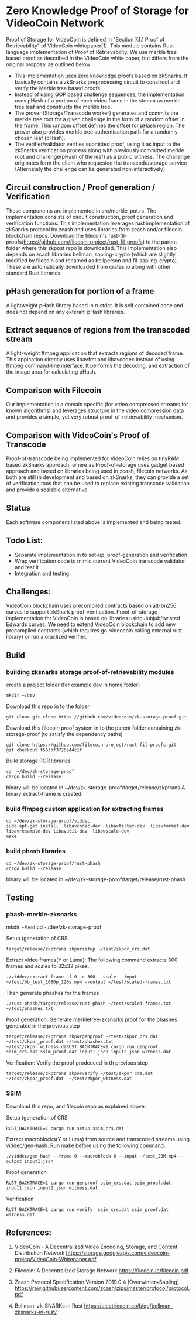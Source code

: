 # Zero Knowledge Proof of Storage for VideoCoin Network

Proof of Storage for VideoCoin is defined in  "Section 7.1.1 Proof of Retrievability" of VideoCoin whitepaper[1]. This module contains Rust language implementation of Proof of Retrievability. We use merkle tree based proof as  described in the VideoCoin white paper, but differs from the original proposal as outlined below:

* This implementation uses zero knowledge proofs based on zkSnarks. It basically contains a zkSnarks preprocessing circuit to construct and verify the Merkle tree based proofs. 
* Instead of using GOP based challenge sequences, the implementation uses pHash of a portion of each video frame in the stream as merkle tree leaf and constructs the merkle tree. 
* The prover (Storage/Transcode worker) generates and commits the merkle tree root for a given challenge in the form of a random offset in the frame. This random offset defines the offset for pHash region. The prover also provides merkle tree authentication path for a randomly chosen leaf (pHash).
* The verifier/validator verifies submitted proof, using it as input to the zkSnarks verification process along with previously committed merkle root and challenge(pHash of the leaf) as a public witness. The challenge originates form the client who requested the transcode/storage service (Alternately the challenge can be generated non-interactively)
 
## Circuit construction / Proof generation / Verification
These components are implemented in src/merkle_pot.rs. The implementation consists of circuit construction, proof generation  and verification functions. This implementation leverages rust implementation of zkSanrks protocol by zcash and uses libraries from zcash and/or filecoin blockchain repos.
Download the filecoin's rust-fil-proofs(https://github.com/filecoin-project/rust-fil-proofs) to the parent folder where this zkpost repo is downloaded. This implementation also depends on zcash libraries bellman, sapling-crypto (which are slightly modified by filecoin and renamed as bellperson and fil-sapling-crypto). These are automatically downloaded from crates.io along with other standard Rust libraries.
   
## pHash generation for portion of a frame
A lightweight pHash library based in rustdct. It is self contained code and does not depend on any exteranl pHash libraries.

## Extract sequence of regions from the transcoded stream
A light-weight ffmpeg application that extracts regions of  decoded frame. This appication directly uses libavfmt and libavcodec instead of using ffmpeg command-line interface. It performs the decoding, and extraction of the image area for calculating pHash.

## Comparison with Filecoin
Our implementation is a domain specific (for video compressed streams for known algorithms) and leverages structure in the video compression data and provides a simple, yet very robust proof-of-retrievability mechanism.

## Comparison with VideoCoin's Proof of Transcode
Proof-of-transcode being implemented for VideoCoin relies on tinyRAM based zkSnarks approach, where as Proof-of-storage uses gadget based approach and based on libraries being used in zcash, filecoin networks. As both are still in development and based on zkSnarks, they can provide a set of verification toos that can be used to replace existing transcode validation and provide a scalable alternative. 

## Status
Each software component listed above is implemented and being tested.

## Todo List:
* Separate implementation in to set-up, proof-generation and verification.
* Wrap verification code to mimic current VideoCoin transcode validator and test it
* Integration and testing

## Challenges:
VideoCoin blockchain uses precompiled contracts based on alt-bn256 curves  to support zkSnark proof-verification. Proof-of-storage implementation for VideoCoin is based on libraries using Jubjub/twisted Edwards curves. We need to extend VideoCoin blockchain to add new precompiled contracts (which requires go-videocoin calling external rust library) or run a oraclized verifier.

## Build
### building zksnarks storage proof-of-retrievability modules
create a project folder (for example dev in home folder)
```
mkdir ~/dev
```
Download this repo in to the folder
```
git clone git clone https://github.com/videocoin/zk-storage-proof.git
```

Download this filecoin proof system in to the parent folder containing zk-storage-proof (to satisfy the dependency paths)
```
git clone https://github.com/filecoin-project/rust-fil-proofs.git
git checkout f563bf3725e44c1f
```
Build storage POR libraries
```
cd  ~/dev/zk-storage-proof
cargo build --release
```
binary will be located in ~/dev/zk-storage-proof/target/release/zkptrans
A binary extract-frame is created.
### build ffmpeg custom application for extracting frames
```
cd ~/dev/zk-storage-proof/viddec
sudo apt-get install  libavcodec-dev  libavfilter-dev  libavformat-dev libavresample-dev libavutil-dev  libswscale-dev
make
```

### build phash libraries
```
cd ~/dev/zk-storage-proof/rust-phash
corgo build --release
```
binary will be located in ~/dev/zk-storage-proof/target/release/rust-phash

## Testing 
### phash-merkle-zksnarks
mkdir ~/test
cd ~/dev/zk-storage-proof

Setup (generation of CRS 
```
target/release/zkptrans zkporsetup ~/test/zkpor_crs.dat
```
Extract video frames(Y or Luma): The following command extracts 300 frames and scales to 32x32 pixes. 
```
./viddec/extract-frame -f 0 -c 300 --scale --input ~/test/bb_test_1080p_120s.mp4 --output ~/test/scaled-frames.txt
```
Then generate phashes for the frames
```
./rust-phash/target/release/rust-phash ~/test/scaled-frames.txt ~/test/phashes.txt
```

Proof generation: Generate merkletree-zksnarks proof for the phashes generated in the previous step
```
target/release/zkptrans zkporgenproof ~/test/zkpor_crs.dat ~/test/zkpor_proof.dat ~/test/phashes.txt ~/test/zkpor_witness.daRUST_BACKTRACE=1 cargo run genproof ssim_crs.dat ssim_proof.dat input1.json input2.json witness.dat
```
Verification: Verify the proof prodcuced in th previous step
```
target/release/zkptrans zkporverify ~/test/zkpor_crs.dat ~/test/zkpor_proof.dat  ~/test/zkpor_witness.dat
```


### SSIM

Download this repo, and filecoin repo as explained above. 

Setup (generation of CRS 
```
RUST_BACKTRACE=1 cargo run setup ssim_crs.dat
```
Extract macroblocks(Y or Luma) from source and transcoded streams using viddec/gen-hash. Run make before using the following command.
```
./viddec/gen-hash --frame 0 --macroblock 0 --input ~/test_20M.mp4 --output input1.json
```

Proof generation
```
RUST_BACKTRACE=1 cargo run genproof ssim_crs.dat ssim_proof.dat input1.json input2.json witness.dat
```
Verification
```
RUST_BACKTRACE=1 cargo run verify  ssim_crs.dat ssim_proof.dat witness.dat
```

## References:

1. VideoCoin - A Decentralized Video Encoding, Storage, and Content Distribution Network
https://storage.googleapis.com/videocoin-preico/VideoCoin-Whitepaper.pdf

2. Filecoin: A Decentralized Storage Network
https://filecoin.io/filecoin.pdf

3. Zcash Protocol Specification Version 2019.0.4 [Overwinter+Sapling]
https://raw.githubusercontent.com/zcash/zips/master/protocol/protocol.pdf

4. Bellman: zk-SNARKs in Rust
https://electriccoin.co/blog/bellman-zksnarks-in-rust/

